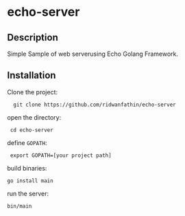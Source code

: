 # echo-server

## Description 
Simple Sample of web serverusing Echo Golang Framework.

## Installation
Clone the project:
```
  git clone https://github.com/ridwanfathin/echo-server
 ```
 open the directory:
 ```
  cd echo-server
 ```
 
 define `GOPATH`:
 ```
  export GOPATH=[your project path]
 ```
 
 build binaries: 
 ``` 
 go install main
 
 ```
 
 run the server: 
 
 ```
 bin/main
 
 ```
 
 
